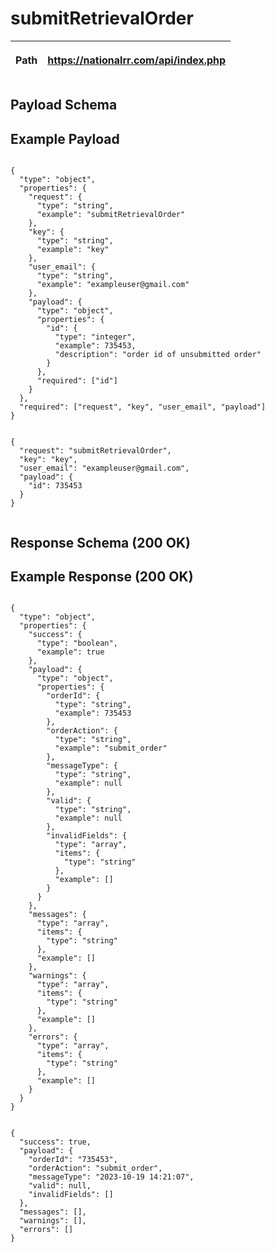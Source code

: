 <h1>submitRetrievalOrder</h1>

| <p>Path</p> | <p class='remove_link'>https://nationalrr.com/api/index.php</p> |
| ----------- | --------------------------------------------------------------- |

<div class='api_container'>
<h2 class='left_title'>Payload Schema</h2>
<h2 class='right_title'>Example Payload</h2>
</div>

<div class='api_container'>

 <div class='api_schema'>
    <code>
{
  "type": "object",
  "properties": {
    "request": {
      "type": "string",
      "example": "submitRetrievalOrder"
    },
    "key": {
      "type": "string",
      "example": "key"
    },
    "user_email": {
      "type": "string",
      "example": "exampleuser@gmail.com"
    },
    "payload": {
      "type": "object",
      "properties": {
        "id": {
          "type": "integer",
          "example": 735453,
          "description": "order id of unsubmitted order"
        }
      },
      "required": ["id"]
    }
  },
  "required": ["request", "key", "user_email", "payload"]
}
    </code>

  </div>

  <div class='api_payload'>
    <code>
{
  "request": "submitRetrievalOrder",
  "key": "key",
  "user_email": "exampleuser@gmail.com",
  "payload": {
    "id": 735453
  }
}
    </code>
  </div>

</div>

<div class='api_container'>
<h2 class='left_title'>Response Schema (200 OK)</h2>
<h2 class='right_title'>Example Response (200 OK)</h2>
</div>

<div class = 'api_container'>

  <div class='api_schema'>
    <code>
{
  "type": "object",
  "properties": {
    "success": {
      "type": "boolean",
      "example": true
    },
    "payload": {
      "type": "object",
      "properties": {
        "orderId": {
          "type": "string",
          "example": 735453
        },
        "orderAction": {
          "type": "string",
          "example": "submit_order"
        },
        "messageType": {
          "type": "string",
          "example": null          
        },
        "valid": {
          "type": "string",
          "example": null
        },
        "invalidFields": {
          "type": "array",
          "items": {
            "type": "string"
          },
          "example": []
        }
      }
    },
    "messages": {
      "type": "array",
      "items": {
        "type": "string"
      },
      "example": []
    },
    "warnings": {
      "type": "array",
      "items": {
        "type": "string"
      },
      "example": []
    },
    "errors": {
      "type": "array",
      "items": {
        "type": "string"
      },
      "example": []
    }
  }
}
    </code>

  </div>

  <div class='api_response'>
    <code>
{
  "success": true,
  "payload": {
    "orderId": "735453",
    "orderAction": "submit_order",
    "messageType": "2023-10-19 14:21:07",
    "valid": null,
    "invalidFields": []
  },
  "messages": [],
  "warnings": [],
  "errors": []
}
    </code>
  </div>

</div>
